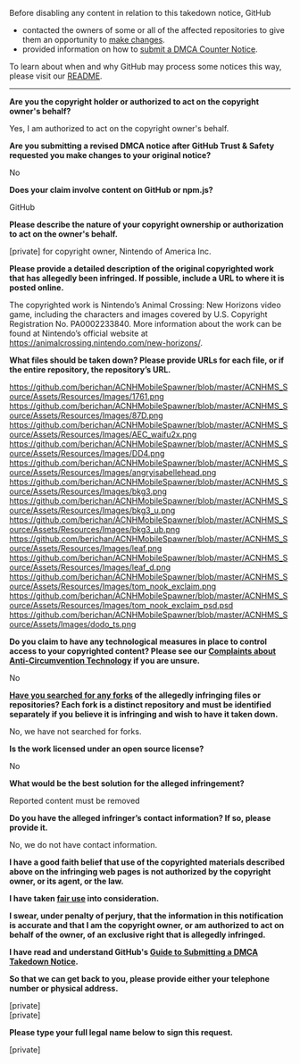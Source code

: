 Before disabling any content in relation to this takedown notice, GitHub
- contacted the owners of some or all of the affected repositories to give them an opportunity to [make changes](https://docs.github.com/en/github/site-policy/dmca-takedown-policy#a-how-does-this-actually-work).
- provided information on how to [submit a DMCA Counter Notice](https://docs.github.com/en/articles/guide-to-submitting-a-dmca-counter-notice).

To learn about when and why GitHub may process some notices this way, please visit our [README](https://github.com/github/dmca/blob/master/README.md#anatomy-of-a-takedown-notice).

---

**Are you the copyright holder or authorized to act on the copyright owner's behalf?**

Yes, I am authorized to act on the copyright owner's behalf.

**Are you submitting a revised DMCA notice after GitHub Trust & Safety requested you make changes to your original notice?**

No

**Does your claim involve content on GitHub or npm.js?**

GitHub

**Please describe the nature of your copyright ownership or authorization to act on the owner's behalf.**

[private] for copyright owner, Nintendo of America Inc.

**Please provide a detailed description of the original copyrighted work that has allegedly been infringed. If possible, include a URL to where it is posted online.**

The copyrighted work is Nintendo’s Animal Crossing: New Horizons video game, including the characters and images covered by U.S. Copyright Registration No. PA0002233840. More information about the work can be found at Nintendo’s official website at https://animalcrossing.nintendo.com/new-horizons/.

**What files should be taken down? Please provide URLs for each file, or if the entire repository, the repository’s URL.**

https://github.com/berichan/ACNHMobileSpawner/blob/master/ACNHMS_Source/Assets/Resources/Images/1761.png  
https://github.com/berichan/ACNHMobileSpawner/blob/master/ACNHMS_Source/Assets/Resources/Images/87D.png  
https://github.com/berichan/ACNHMobileSpawner/blob/master/ACNHMS_Source/Assets/Resources/Images/AEC_waifu2x.png  
https://github.com/berichan/ACNHMobileSpawner/blob/master/ACNHMS_Source/Assets/Resources/Images/DD4.png  
https://github.com/berichan/ACNHMobileSpawner/blob/master/ACNHMS_Source/Assets/Resources/Images/angryisabellehead.png  
https://github.com/berichan/ACNHMobileSpawner/blob/master/ACNHMS_Source/Assets/Resources/Images/bkg3.png  
https://github.com/berichan/ACNHMobileSpawner/blob/master/ACNHMS_Source/Assets/Resources/Images/bkg3_u.png  
https://github.com/berichan/ACNHMobileSpawner/blob/master/ACNHMS_Source/Assets/Resources/Images/bkg3_ub.png  
https://github.com/berichan/ACNHMobileSpawner/blob/master/ACNHMS_Source/Assets/Resources/Images/leaf.png  
https://github.com/berichan/ACNHMobileSpawner/blob/master/ACNHMS_Source/Assets/Resources/Images/leaf_d.png  
https://github.com/berichan/ACNHMobileSpawner/blob/master/ACNHMS_Source/Assets/Resources/Images/tom_nook_exclaim.png  
https://github.com/berichan/ACNHMobileSpawner/blob/master/ACNHMS_Source/Assets/Resources/Images/tom_nook_exclaim_psd.psd  
https://github.com/berichan/ACNHMobileSpawner/blob/master/ACNHMS_Source/Assets/Images/dodo_ts.png

**Do you claim to have any technological measures in place to control access to your copyrighted content? Please see our <a href="https://docs.github.com/articles/guide-to-submitting-a-dmca-takedown-notice#complaints-about-anti-circumvention-technology">Complaints about Anti-Circumvention Technology</a> if you are unsure.**

No

**<a href="https://docs.github.com/articles/dmca-takedown-policy#b-what-about-forks-or-whats-a-fork">Have you searched for any forks</a> of the allegedly infringing files or repositories? Each fork is a distinct repository and must be identified separately if you believe it is infringing and wish to have it taken down.**

No, we have not searched for forks.

**Is the work licensed under an open source license?**

No

**What would be the best solution for the alleged infringement?**

Reported content must be removed

**Do you have the alleged infringer’s contact information? If so, please provide it.**

No, we do not have contact information.

**I have a good faith belief that use of the copyrighted materials described above on the infringing web pages is not authorized by the copyright owner, or its agent, or the law.**

**I have taken <a href="https://www.lumendatabase.org/topics/22">fair use</a> into consideration.**

**I swear, under penalty of perjury, that the information in this notification is accurate and that I am the copyright owner, or am authorized to act on behalf of the owner, of an exclusive right that is allegedly infringed.**

**I have read and understand GitHub's <a href="https://docs.github.com/articles/guide-to-submitting-a-dmca-takedown-notice/">Guide to Submitting a DMCA Takedown Notice</a>.**

**So that we can get back to you, please provide either your telephone number or physical address.**

[private]  
[private]  

**Please type your full legal name below to sign this request.**

[private]  
